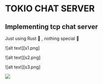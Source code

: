 # TOKIO CHAT SERVER
## Implementing tcp chat server 

Just using Rust 🦀 , nothing special 🦞 


![alt text][s1.png]

![alt text][s2.png]

![alt text][s3.png]













![](https://media.giphy.com/media/26gJzump2Q03pbOmc/giphy.gif?cid=ecf05e47vjy9ansmr463gf6x54zfdc2antdme1y06djatgca&rid=giphy.gif&ct=g)
